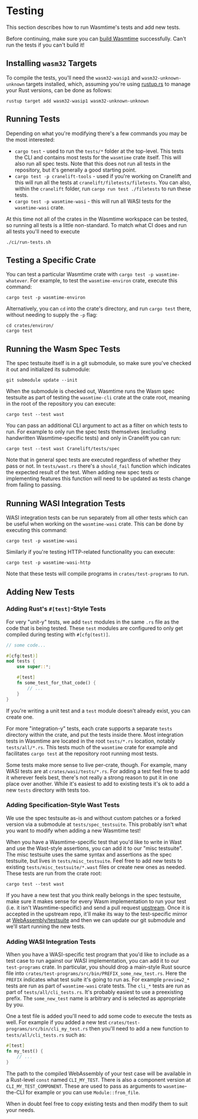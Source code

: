 # Testing

This section describes how to run Wasmtime's tests and add new tests.

Before continuing, make sure you can [build
Wasmtime](./contributing-building.md) successfully. Can't run the tests if you
can't build it!

## Installing `wasm32` Targets

To compile the tests, you'll need the `wasm32-wasip1` and
`wasm32-unknown-unknown` targets installed, which, assuming you're using
[rustup.rs](https://rustup.rs) to manage your Rust versions, can be done as
follows:

```shell
rustup target add wasm32-wasip1 wasm32-unknown-unknown
```

## Running Tests

Depending on what you're modifying there's a few commands you may be the most
interested:

* `cargo test` - used to run the `tests/*` folder at the top-level. This tests
  the CLI and contains most tests for the `wasmtime` crate itself. This will
  also run all spec tests. Note that this does not run all tests in the
  repository, but it's generally a good starting point.
* `cargo test -p cranelift-tools` - used if you're working on Cranelift and this
  will run all the tests at `cranelift/filetests/filetests`. You can also,
  within the `cranelift` folder, run `cargo run test ./filetests` to run these
  tests.
* `cargo test -p wasmtime-wasi` - this will run all WASI tests for the
  `wasmtime-wasi` crate.

At this time not all of the crates in the Wasmtime workspace can be tested, so
running all tests is a little non-standard. To match what CI does and run all
tests you'll need to execute

```shell
./ci/run-tests.sh
```

## Testing a Specific Crate

You can test a particular Wasmtime crate with `cargo test -p
wasmtime-whatever`. For example, to test the `wasmtime-environ` crate, execute
this command:

```shell
cargo test -p wasmtime-environ
```

Alternatively, you can `cd` into the crate's directory, and run `cargo test`
there, without needing to supply the `-p` flag:

```shell
cd crates/environ/
cargo test
```

## Running the Wasm Spec Tests

The spec testsuite itself is in a git submodule, so make sure you've
checked it out and initialized its submodule:

```shell
git submodule update --init
```

When the submodule is checked out, Wasmtime runs the Wasm spec testsuite as part
of testing the `wasmtime-cli` crate at the crate root, meaning in the root of
the repository you can execute:

```shell
cargo test --test wast
```

You can pass an additional CLI argument to act as a filter on which tests to
run. For example to only run the spec tests themselves (excluding handwritten
Wasmtime-specific tests) and only in Cranelift you can run:

```shell
cargo test --test wast Cranelift/tests/spec
```

Note that in general spec tests are executed regardless of whether they pass
or not. In `tests/wast.rs` there's a `should_fail` function which indicates the
expected result of the test. When adding new spec tests or implementing features
this function will need to be updated as tests change from failing to passing.

## Running WASI Integration Tests

WASI integration tests can be run separately from all other tests which
can be useful when working on the `wasmtime-wasi` crate. This can be done by
executing this command:

```shell
cargo test -p wasmtime-wasi
```

Similarly if you're testing HTTP-related functionality you can execute:

```shell
cargo test -p wasmtime-wasi-http
```

Note that these tests will compile programs in `crates/test-programs` to run.

## Adding New Tests

### Adding Rust's `#[test]`-Style Tests

For very "unit-y" tests, we add `test` modules in the same `.rs` file as the
code that is being tested. These `test` modules are configured to only get
compiled during testing with `#[cfg(test)]`.

```rust
// some code...

#[cfg(test)]
mod tests {
    use super::*;

    #[test]
    fn some_test_for_that_code() {
        // ...
    }
}
```

If you're writing a unit test and a `test` module doesn't already exist, you can
create one.

For more "integration-y" tests, each crate supports a separate `tests` directory
within the crate, and put the tests inside there. Most integration tests in
Wasmtime are located in the root `tests/*.rs` location, notably
`tests/all/*.rs`. This tests much of the `wasmtime` crate for example and
facilitates `cargo test` at the repository root running most tests.

Some tests make more sense to live per-crate, though.  For example, many WASI
tests are at `crates/wasi/tests/*.rs`. For adding a test feel free to add it
wherever feels best, there's not really a strong reason to put it in one place
over another. While it's easiest to add to existing tests it's ok to add a new
`tests` directory with tests too.

### Adding Specification-Style Wast Tests

We use the spec testsuite as-is and without custom patches or a forked
version via a submodule at `tests/spec_testsuite`. This probably isn't what you
want to modify when adding a new Wasmtime test!

When you have a Wasmtime-specific test that you'd like to write in Wast and use
the Wast-style assertions, you can add it to our "misc testsuite". The misc
testsuite uses the same syntax and assertions as the spec testsuite, but lives
in `tests/misc_testsuite`. Feel free to add new tests to existing
`tests/misc_testsuite/*.wast` files or create new ones as needed. These tests
are run from the crate root:

```shell
cargo test --test wast
```

If you have a new test that you think really belongs in the spec testsuite, make
sure it makes sense for every Wasm implementation to run your test (i.e. it
isn't Wasmtime-specific) and send a pull request
[upstream](https://github.com/WebAssembly/spec). Once it is accepted in the
upstream repo, it'll make its way to the test-specific mirror at
[WebAssembly/testsuite](https://github.com/WebAssembly/testsuite) and then we
can update our git submodule and we'll start running the new tests.

### Adding WASI Integration Tests

When you have a WASI-specific test program that you'd like to include as a
test case to run against our WASI implementation, you can add it to our
`test-programs` crate. In particular, you should drop a main-style Rust source
file into `crates/test-programs/src/bin/PREFIX_some_new_test.rs`. Here the
`PREFIX` indicates what test suite it's going to run as. For example
`preview2_*` tests are run as part of `wasmtime-wasi` crate tests. The `cli_*`
tests are run as part of `tests/all/cli_tests.rs`. It's probably easiest to use
a preexisting prefix. The `some_new_test` name is arbitrary and is selected as
appropriate by you.

One a test file is added you'll need to add some code to execute the tests as
well. For example if you added a new test
`crates/test-programs/src/bin/cli_my_test.rs` then you'll need to add a new
function to `tests/all/cli_tests.rs` such as:

```rust
#[test]
fn my_test() {
    // ...
}
```

The path to the compiled WebAssembly of your test case will be available in a
Rust-level `const` named `CLI_MY_TEST`. There is also a component version at
`CLI_MY_TEST_COMPONENT`. These are used to pass as arguments to
`wasmtime`-the-CLI for example or you can use `Module::from_file`.

When in doubt feel free to copy existing tests and then modify them to suit your
needs.

